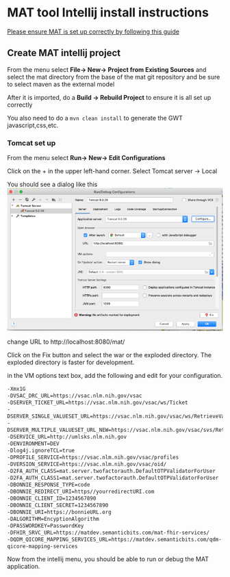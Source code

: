 # MAT tool Intellij install instructions

[Please ensure MAT is set up correctly by following this guide](README_SB.md)

## Create MAT intellij project

From the menu select **File-> New-> Project from Existing Sources** 
and select the mat directory from the base of the mat git repository and be sure to select maven as the external model

After it is imported, do a **Build -> Rebuild Project** to ensure it is all set up correctly

You also need to do a `mvn clean install` to generate the GWT javascript,css,etc.

### Tomcat set up

From the menu select **Run-> New-> Edit Configurations** 

Click on the + in the upper left-hand corner. Select Tomcat server -> Local

You should see a dialog like this
![Intellij Tomcat Config Dialog ](tomcat_idea.png)

change URL to http://localhost:8080/mat/

Click on the Fix button and select the war or the exploded directory.
The exploded directory is faster for development.

in the VM options text box, add the following and edit for your configuration.

```
-Xmx1G 
-DVSAC_DRC_URL=https://vsac.nlm.nih.gov/vsac
-DSERVER_TICKET_URL=https://vsac.nlm.nih.gov/vsac/ws/Ticket
-DSERVER_SINGLE_VALUESET_URL=https://vsac.nlm.nih.gov/vsac/ws/RetrieveValueSet? 
-DSERVER_MULTIPLE_VALUESET_URL_NEW=https://vsac.nlm.nih.gov/vsac/svs/RetrieveMultipleValueSets? 
-DSERVICE_URL=http://umlsks.nlm.nih.gov 
-DENVIRONMENT=DEV 
-Dlog4j.ignoreTCL=true 
-DPROFILE_SERVICE=https://vsac.nlm.nih.gov/vsac/profiles 
-DVERSION_SERVICE=https://vsac.nlm.nih.gov/vsac/oid/ 
-D2FA_AUTH_CLASS=mat.server.twofactorauth.DefaultOTPValidatorForUser 
-D2FA_AUTH_CLASS1=mat.server.twofactorauth.DefaultOTPValidatorForUser 
-DBONNIE_RESPONSE_TYPE=code 
-DBONNIE_REDIRECT_URI=https//yourredirectURI.com 
-DBONNIE_CLIENT_ID=1234567890 
-DBONNIE_CLIENT_SECRET=1234567890
-DBONNIE_URI=https://bonnieURL.org 
-DALGORITHM=EncyptionAlgorithm 
-DPASSWORDKEY=PasswordKey
-DFHIR_SRVC_URL=https://matdev.semanticbits.com/mat-fhir-services/
-DQDM_QICORE_MAPPING_SERVICES_URL=https://matdev.semanticbits.com/qdm-qicore-mapping-services
```

Now from the intellij menu, you should be able to run or debug the MAT application.






 





